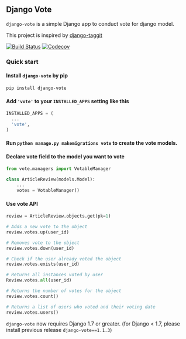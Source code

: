 ## Django Vote

``django-vote`` is a simple Django app to conduct vote for django model.

This project is inspired by [django-taggit](https://github.com/alex/django-taggit)

[![Build Status](https://travis-ci.org/shanbay/django-vote.svg?branch=develop)](https://travis-ci.org/shanbay/django-vote)
[![Codecov](https://codecov.io/gh/shanbay/django-vote/coverage.svg?branch=master)](https://codecov.io/gh/shanbay/django-vote?branch=master)

### Quick start

#### Install `django-vote` by pip

```shell
pip install django-vote
```

#### Add `'vote'` to your `INSTALLED_APPS` setting like this

```python
INSTALLED_APPS = (
  ...
  'vote',
)
```

#### Run `python manage.py makemigrations vote` to create the vote models.


#### Declare vote field to the model you want to vote

```python
from vote.managers import VotableManager

class ArticleReview(models.Model):
    ...
    votes = VotableManager()
```

#### Use vote API

```python
review = ArticleReview.objects.get(pk=1)

# Adds a new vote to the object
review.votes.up(user_id)

# Removes vote to the object
review.votes.down(user_id)

# Check if the user already voted the object
review.votes.exists(user_id)

# Returns all instances voted by user
Review.votes.all(user_id)

# Returns the number of votes for the object
review.votes.count()

# Returns a list of users who voted and their voting date
review.votes.users()
```

``django-vote`` now requires Django 1.7 or greater. (for Django < 1.7, please install previous release `django-vote==1.1.3`)
